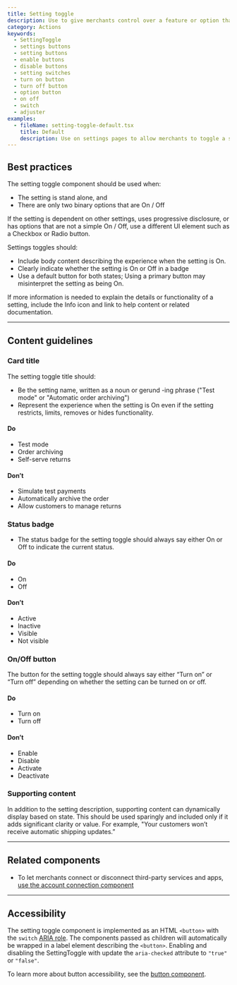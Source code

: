 ```yaml
---
title: Setting toggle
description: Use to give merchants control over a feature or option that can be turned on or off.
category: Actions
keywords:
  - SettingToggle
  - settings buttons
  - setting buttons
  - enable buttons
  - disable buttons
  - setting switches
  - turn on button
  - turn off button
  - option button
  - on off
  - switch
  - adjuster
examples:
  - fileName: setting-toggle-default.tsx
    title: Default
    description: Use on settings pages to allow merchants to toggle a setting that has an on or off state.
---
```


## Best practices

The setting toggle component should be used when:

- The setting is stand alone, and
- There are only two binary options that are On / Off

If the setting is dependent on other settings, uses progressive disclosure, or has options that are not a simple On / Off, use a different UI element such as a Checkbox or Radio button.

Settings toggles should:

- Include body content describing the experience when the setting is On.
- Clearly indicate whether the setting is On or Off in a badge
- Use a default button for both states; Using a primary button may misinterpret the setting as being On. 

If more information is needed to explain the details or functionality of a setting, include the Info icon and link to help content or related documentation.

---

## Content guidelines

### Card title

The setting toggle title should:

- Be the setting name, written as a noun or gerund -ing phrase ("Test mode" or "Automatic order archiving")
- Represent the experience when the setting is On even if the setting restricts, limits, removes or hides functionality.

<!-- dodont -->

#### Do

- Test mode
- Order archiving
- Self-serve returns

#### Don’t

- Simulate test payments
- Automatically archive the order
- Allow customers to manage returns

<!-- end -->

### Status badge

- The status badge for the setting toggle should always say either On or Off to indicate the current status. 

<!-- dodont -->

#### Do

- On
- Off

#### Don’t

- Active
- Inactive
- Visible
- Not visible

<!-- end -->

### On/Off button

The button for the setting toggle should always say either “Turn on” or “Turn off” depending on whether the setting can be turned on or off.

<!-- dodont -->

#### Do

- Turn on
- Turn off

#### Don’t

- Enable
- Disable
- Activate
- Deactivate

<!-- end -->

### Supporting content

In addition to the setting description, supporting content can dynamically display based on state. This should be used sparingly and included only if it adds significant clarity or value. For example, "Your customers won’t receive automatic shipping updates.”

---

## Related components

- To let merchants connect or disconnect third-party services and apps, [use the account connection component](https://polaris.shopify.com/components/account-connection)

---

## Accessibility

The setting toggle component is implemented as an HTML `<button>` with the `switch` [ARIA role](https://developer.mozilla.org/en-US/docs/Web/Accessibility/ARIA/Roles/switch_role).
The components passed as children will automatically be wrapped in a label element describing the `<button>`. Enabling and disabling the SettingToggle with update the `aria-checked` attribute to `"true"` or `"false"`.

To learn more about button accessibility, see the [button component](https://polaris.shopify.com/components/actions/button).
